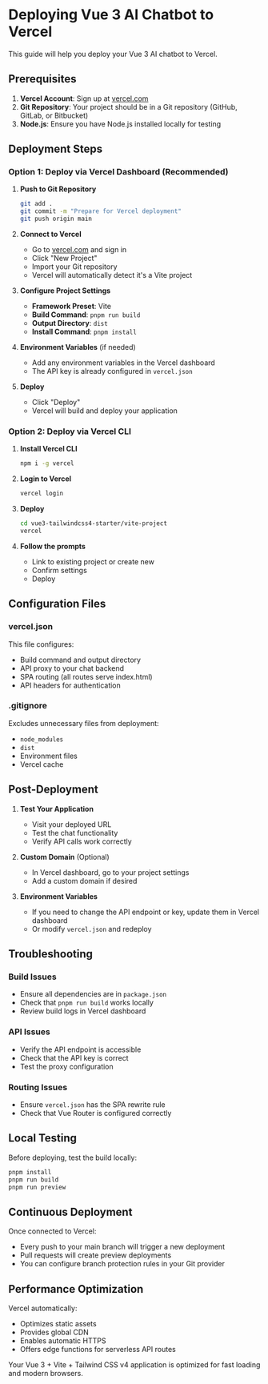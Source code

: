 # Deploying Vue 3 AI Chatbot to Vercel

This guide will help you deploy your Vue 3 AI chatbot to Vercel.

## Prerequisites

1. **Vercel Account**: Sign up at [vercel.com](https://vercel.com)
2. **Git Repository**: Your project should be in a Git repository (GitHub, GitLab, or Bitbucket)
3. **Node.js**: Ensure you have Node.js installed locally for testing

## Deployment Steps

### Option 1: Deploy via Vercel Dashboard (Recommended)

1. **Push to Git Repository**
   ```bash
   git add .
   git commit -m "Prepare for Vercel deployment"
   git push origin main
   ```

2. **Connect to Vercel**
   - Go to [vercel.com](https://vercel.com) and sign in
   - Click "New Project"
   - Import your Git repository
   - Vercel will automatically detect it's a Vite project

3. **Configure Project Settings**
   - **Framework Preset**: Vite
   - **Build Command**: `pnpm run build`
   - **Output Directory**: `dist`
   - **Install Command**: `pnpm install`

4. **Environment Variables** (if needed)
   - Add any environment variables in the Vercel dashboard
   - The API key is already configured in `vercel.json`

5. **Deploy**
   - Click "Deploy"
   - Vercel will build and deploy your application

### Option 2: Deploy via Vercel CLI

1. **Install Vercel CLI**
   ```bash
   npm i -g vercel
   ```

2. **Login to Vercel**
   ```bash
   vercel login
   ```

3. **Deploy**
   ```bash
   cd vue3-tailwindcss4-starter/vite-project
   vercel
   ```

4. **Follow the prompts**
   - Link to existing project or create new
   - Confirm settings
   - Deploy

## Configuration Files

### vercel.json
This file configures:
- Build command and output directory
- API proxy to your chat backend
- SPA routing (all routes serve index.html)
- API headers for authentication

### .gitignore
Excludes unnecessary files from deployment:
- `node_modules`
- `dist`
- Environment files
- Vercel cache

## Post-Deployment

1. **Test Your Application**
   - Visit your deployed URL
   - Test the chat functionality
   - Verify API calls work correctly

2. **Custom Domain** (Optional)
   - In Vercel dashboard, go to your project settings
   - Add a custom domain if desired

3. **Environment Variables**
   - If you need to change the API endpoint or key, update them in Vercel dashboard
   - Or modify `vercel.json` and redeploy

## Troubleshooting

### Build Issues
- Ensure all dependencies are in `package.json`
- Check that `pnpm run build` works locally
- Review build logs in Vercel dashboard

### API Issues
- Verify the API endpoint is accessible
- Check that the API key is correct
- Test the proxy configuration

### Routing Issues
- Ensure `vercel.json` has the SPA rewrite rule
- Check that Vue Router is configured correctly

## Local Testing

Before deploying, test the build locally:
```bash
pnpm install
pnpm run build
pnpm run preview
```

## Continuous Deployment

Once connected to Vercel:
- Every push to your main branch will trigger a new deployment
- Pull requests will create preview deployments
- You can configure branch protection rules in your Git provider

## Performance Optimization

Vercel automatically:
- Optimizes static assets
- Provides global CDN
- Enables automatic HTTPS
- Offers edge functions for serverless API routes

Your Vue 3 + Vite + Tailwind CSS v4 application is optimized for fast loading and modern browsers. 